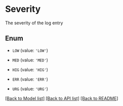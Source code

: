 # Severity

The severity of the log entry

## Enum

* `LOW` (value: `'LOW'`)

* `MED` (value: `'MED'`)

* `HIG` (value: `'HIG'`)

* `ERR` (value: `'ERR'`)

* `URG` (value: `'URG'`)

[[Back to Model list]](../README.md#documentation-for-models) [[Back to API list]](../README.md#documentation-for-api-endpoints) [[Back to README]](../README.md)


